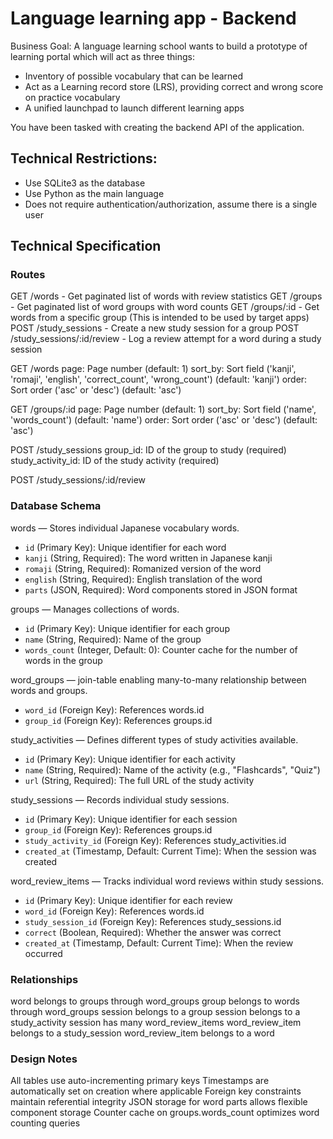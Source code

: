 # Language learning app - Backend

Business Goal: 
A language learning school wants to build a prototype of learning portal which will act as three things:
- Inventory of possible vocabulary that can be learned
- Act as a  Learning record store (LRS), providing correct and wrong score on practice vocabulary
- A unified launchpad to launch different learning apps

You have been tasked with creating the backend API of the application.

## Technical Restrictions:
- Use SQLite3 as the database
- Use Python as the main language
- Does not require authentication/authorization, assume there is a single user


## Technical Specification

### Routes

GET /words - Get paginated list of words with review statistics
GET /groups - Get paginated list of word groups with word counts
GET /groups/:id - Get words from a specific group (This is intended to be used by target apps)
POST /study_sessions - Create a new study session for a group
POST /study_sessions/:id/review - Log a review attempt for a word during a study session

GET /words
page: Page number (default: 1)
sort_by: Sort field ('kanji', 'romaji', 'english', 'correct_count', 'wrong_count') (default: 'kanji')
order: Sort order ('asc' or 'desc') (default: 'asc')

GET /groups/:id
page: Page number (default: 1)
sort_by: Sort field ('name', 'words_count') (default: 'name')
order: Sort order ('asc' or 'desc') (default: 'asc')

POST /study_sessions
group_id: ID of the group to study (required)
study_activity_id: ID of the study activity (required)


POST /study_sessions/:id/review

### Database Schema 

words — Stores individual Japanese vocabulary words.
- `id` (Primary Key): Unique identifier for each word
- `kanji` (String, Required): The word written in Japanese kanji
- `romaji` (String, Required): Romanized version of the word
- `english` (String, Required): English translation of the word
- `parts` (JSON, Required): Word components stored in JSON format

groups — Manages collections of words.
- `id` (Primary Key): Unique identifier for each group
- `name` (String, Required): Name of the group
- `words_count` (Integer, Default: 0): Counter cache for the number of words in the group

word_groups — join-table enabling many-to-many relationship between words and groups.
- `word_id` (Foreign Key): References words.id
- `group_id` (Foreign Key): References groups.id

study_activities — Defines different types of study activities available.
- `id` (Primary Key): Unique identifier for each activity
- `name` (String, Required): Name of the activity (e.g., "Flashcards", "Quiz")
- `url` (String, Required): The full URL of the study activity

study_sessions — Records individual study sessions.
- `id` (Primary Key): Unique identifier for each session
- `group_id` (Foreign Key): References groups.id
- `study_activity_id` (Foreign Key): References study_activities.id
- `created_at` (Timestamp, Default: Current Time): When the session was created

word_review_items — Tracks individual word reviews within study sessions.
- `id` (Primary Key): Unique identifier for each review
- `word_id` (Foreign Key): References words.id
- `study_session_id` (Foreign Key): References study_sessions.id
- `correct` (Boolean, Required): Whether the answer was correct
- `created_at` (Timestamp, Default: Current Time): When the review occurred

### Relationships

word belongs to groups through  word_groups
group belongs to words through word_groups
session belongs to a group
session belongs to a study_activity
session has many word_review_items
word_review_item belongs to a study_session
word_review_item belongs to a word

### Design Notes
All tables use auto-incrementing primary keys
Timestamps are automatically set on creation where applicable
Foreign key constraints maintain referential integrity
JSON storage for word parts allows flexible component storage
Counter cache on groups.words_count optimizes word counting queries
